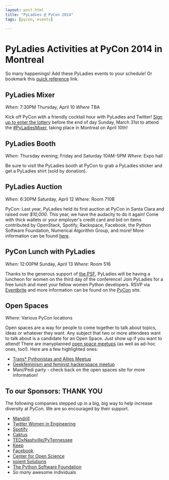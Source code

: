 ```yaml
---
layout: post.html
title: "PyLadies @ PyCon 2014"
tags: [pycon, events]

---
```


PyLadies Activities at PyCon 2014 in Montreal
=============================================
So many happenings! Add these PyLadies events to your schedule! Or bookmark this [quick reference][quickref] link.


PyLadies Mixer
--------------
*When:* 7:30PM Thursday, April 10
*Where* TBA

Kick off PyCon with a friendly cocktail hour with PyLadies and Twitter!  [Sign up to enter the lottery][mixer] before the end of day Sunday, March 31st to attend the [#PyLadiesMixer][PyLadiesMixerhashtag], taking place in Montreal on April 10th!


PyLadies Booth
-------------------------
*When:* Thursday evening; Friday and Saturday 10AM-5PM
*Where:* Expo hall

Be sure to visit the PyLadies booth at PyCon to grab a PyLadies sticker and get a PyLadies shirt (sold by donation).


PyLadies Auction
----------------
*When:* 6:30PM Saturday, April 12
*Where:* Room 710B

PyCon: Last year, PyLadies held its first auction at PyCon in Santa Clara and raised over _$10,000_.  This year, we have the audacity to do it again!  Come with thick wallets or your employer's credit card and bid on items contributed by OpenStack, Spotify, Rackspace, Facebook, the Python Software Foundation, Numerical Algorithm Group, and more!  More information can be found [here][auction].


PyCon Lunch with PyLadies
-------------------------
*When:* 12:00PM Sunday, April 13
*Where:* Room 516

Thanks to the generous support of [the PSF][PSF], PyLadies will be having a luncheon for women on the third day of the conference! Join PyLadies for a free lunch and meet your fellow women Python developers.  RSVP via [Eventbrite][luncheon] and more information can be found on the [PyCon] site.


Open Spaces
-----------
*Where:* Various PyCon locations

Open spaces are a way for people to come together to talk about topics, ideas or whatever they want. Any subject that two or more attendees want to talk about is a candidate for an Open Space.  Just show up if you want to attend!   There are manyplanned [open space meetups][openspace] (as well as ad-hoc ones, too!).  Here are a few highlighted ones:

* [Trans* Pythonistas and Allies Meetup][trans]
* [Geekfeminism and feminist hackerspace meetup][geekfeminism]
* Mani/Pedi party - check back on the open spaces site for more information!


To our Sponsors: THANK YOU
--------------------------

The following companies stepped up in a big, big way to help increase diversity at PyCon. We are so encouraged by their support.

* [Mandrill](http://mandrill.com/)
* [Twitter Women in Engineering](http://twitter.com/womeng)
* [Spotify](http://spotify.com)
* [Caktus](http://www.caktusgroup.com/)
* [TEDxNashville/PyTennessee](http://www.pytennessee.org/)
* [Keep](http://keep.com)
* [Facebook](http://facebook.com)
* [Center for Open Science](http://centerforopenscience.org/)
* [xpient Solutions](http://www.xpient.com/)
* [The Python Software Foundation][PSF]
* _So many_ awesome individuals


[quickref]: http://pyladies.com/pycon2014
[mixer]: http://t.co/PyLadiesMixer
[PyLadiesMixerhashtag]: https://twitter.com/search?q=pyladiesmixer
[PSF]: http://www.python.org/psf/
[PyCon]: https://us.pycon.org/2014/events/pyladieslunch/
[auction]: https://us.pycon.org/2014/sponsors/charityauction/
[Ewa]: mailto:ewa@python.org?subject=PyLadies%20Auction
[openspace]: https://us.pycon.org/2014/schedule/open-spaces/list/
[luncheon]: http://www.eventbrite.com/e/pyladies-luncheon-at-pycon-2014-tickets-10871363541
[trans]: https://us.pycon.org/2014/schedule/presentation/269/
[geekfeminism]: https://us.pycon.org/2014/schedule/presentation/279/
